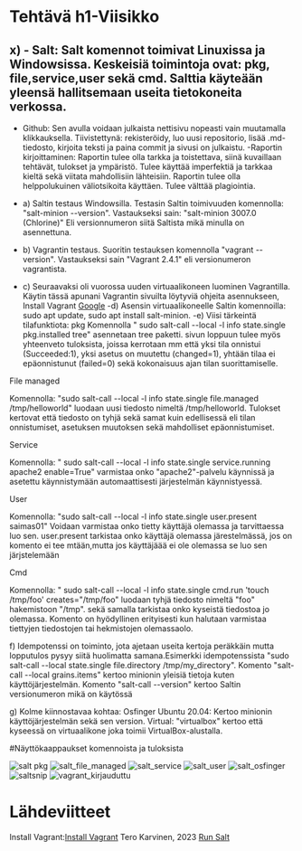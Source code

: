 # Tehtävä h1-Viisikko

## x) - Salt: Salt komennot toimivat Linuxissa ja Windowsissa. Keskeisiä toimintoja ovat: pkg, file,service,user sekä cmd. Salttia käyteään yleensä hallitsemaan useita tietokoneita verkossa.
- Github: Sen avulla voidaan julkaista nettisivu nopeasti vain muutamalla klikkauksella. Tiivistettynä: rekisteröidy, luo uusi repositorio, lisää .md-tiedosto, kirjoita teksti ja paina commit ja sivusi on julkaistu.
  -Raportin kirjoittaminen: Raportin tulee olla tarkka ja toistettava, siinä kuvaillaan tehtävät, tulokset ja ympäristö. Tulee käyttää imperfektiä ja tarkkaa kieltä sekä viitata mahdollisiin lähteisiin. Raportin tulee olla helppolukuinen väliotsikoita käyttäen. Tulee välttää plagiointia.


 - a) Saltin testaus Windowsilla. Testasin Saltin toimivuuden komennolla: "salt-minion --version". Vastaukseksi sain: "salt-minion 3007.0 (Chlorine)" Eli versionnumeron siitä Saltista mikä minulla on asennettuna. 
 - b) Vagrantin testaus. Suoritin testauksen komennolla "vagrant --version". Vastaukseksi sain "Vagrant 2.4.1" eli versionumeron vagrantista.
 - c) Seuraavaksi oli vuorossa uuden virtuaalikoneen luominen Vagrantilla. Käytin tässä apunani Vagrantin sivuilta löytyviä ohjeita asennukseen, Install Vagrant [Google](https://developer.hashicorp.com/vagrant/tutorials/getting-started/getting-started-install) 
 -d) Asensin virtuaalikoneelle Saltin komennoilla: sudo apt update, sudo apt install salt-minion. 
  -e) Viisi tärkeintä tilafunktiota: 
pkg
Komennolla " sudo salt-call --local -l info state.single pkg.installed tree" asennetaan tree paketti. sivun loppuun tulee myös yhteenveto tuloksista, joissa kerrotaan mm että yksi tila onnistui (Succeeded:1), yksi asetus on muutettu (changed=1), yhtään tilaa ei epäonnistunut (failed=0) sekä kokonaisuus ajan tilan suorittamiselle.

File managed

Komennolla:     "sudo salt-call --local -l info state.single file.managed /tmp/helloworld" luodaan uusi tiedosto nimeltä /tmp/helloworld. Tulokset kertovat että tiedosto on tyhjä sekä samat kuin edellisessä eli tilan onnistumiset, asetuksen muutoksen sekä mahdolliset epäonnistumiset.

Service

Komennolla: " sudo salt-call --local -l info state.single service.running apache2 enable=True" varmistaa onko "apache2"-palvelu käynnissä ja asetettu käynnistymään automaattisesti järjestelmän käynnistyessä.

User

Komennolla: "sudo salt-call --local -l info state.single user.present saimas01" Voidaan varmistaa onko tietty käyttäjä olemassa ja tarvittaessa luo sen. user.present tarkistaa onko käyttäjä olemassa järestelmässä, jos on komento ei tee mtään,mutta jos käyttäjäää ei ole olemassa se luo sen järjstelemään

Cmd

Komennolla: " sudo salt-call --local -l info state.single cmd.run 'touch /tmp/foo' creates="/tmp/foo" luodaan tyhjä tiedosto nimeltä "foo" hakemistoon "/tmp".  sekä samalla tarkistaa onko kyseistä tiedostoa jo olemassa.  Komento on hyödyllinen erityisesti kun halutaan varmistaa tiettyjen tiedostojen tai hekmistojen olemassaolo.

f) Idempotenssi on toiminto, jota ajetaan useita kertoja peräkkäin mutta lopputulos pysyy siitä huolimatta samana.Esimerkki idempotenssista "sudo salt-call --local state.single file.directory /tmp/my_directory". 
Komento "salt-call --local grains.items" kertoo minionin yleisiä tietoja kuten käyttöjärjestelmän.
Komento "salt-call --version" kertoo Saltin versionumeron mikä on käytössä

g) Kolme kiinnostavaa kohtaa: Osfinger Ubuntu 20.04: Kertoo minionin käyttöjärjestelmän sekä sen version. Virtual: "virtualbox" kertoo että kyseessä on virtuaalikone joka toimii VirtualBox-alustalla.

#Näyttökaappaukset komennoista ja tuloksista

![salt pkg](https://github.com/Saimas1/Palvelinten-hallinta/assets/165194309/8729eee2-5252-4c86-b031-f9728bc8513c)
![salt_file_managed](https://github.com/Saimas1/Palvelinten-hallinta/assets/165194309/e20095e6-09c3-42a2-8759-0fce282b697b)
![salt_service](https://github.com/Saimas1/Palvelinten-hallinta/assets/165194309/c0698c9d-9193-4c44-8e2f-b18282d549f7)
![salt_user](https://github.com/Saimas1/Palvelinten-hallinta/assets/165194309/a2a5b6ae-8f36-40f1-bc2f-22cce7d8753d)
![salt_osfinger](https://github.com/Saimas1/Palvelinten-hallinta/assets/165194309/b174710b-6467-4006-b2e3-38d842705595)
![saltsnip](https://github.com/Saimas1/Palvelinten-hallinta/assets/165194309/7421876d-20e7-4559-9e51-b0fcb685a4f6)
![vagrant_kirjauduttu](https://github.com/Saimas1/Palvelinten-hallinta/assets/165194309/924db0c3-5de1-4d53-be6c-77fded4e7058)


# Lähdeviitteet

Install Vagrant:[Install Vagrant](https://developer.hashicorp.com/vagrant/tutorials/getting-started/getting-started-install)
Tero Karvinen, 2023 [Run Salt](https://terokarvinen.com/2021/salt-run-command-locally/) 


